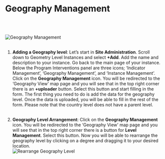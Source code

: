 #  Geography Management
<br><br>

![ Geography Management](../../img/geography-diagramflow.png "Geography Management") <br><br>


1.	**Adding a Geography level**: Let’s start in  **Site Administration**. Scroll down to Geometry Level Instances and select **+Add**. Add the name and description to your instance. Go back to the main page of your instance. Below the Program Interventions panel are three icons; ‘Indicator Management’, ‘Geography Management’, and ‘Instance Management’. 
	  	 Click on the **Geography Management** icon. You will be redirected to the ‘Geography View’ map page and you will see that in the top right corner there is an **+uploader** button. Select this button and start filling in the form. The first thing you need to do is add the data for the geography level. Once the data is uploaded, you will be able to fill in the rest of the form.  Please note that the country level does not have a parent level. <br><br>


2.	**Geography Level Arrangement**: 
	  	 Click on the **Geography Management** icon. You will be redirected to the ‘Geography View’ map page and you will see that in the top right corner there is a button
		 for **Level Management**. Select this button. Now you will be able to rearrange the geography level by clicking on a degree and dragging it to your desired location.
<br>![Rearrange Geography Level](../../img/geo-level.gif "Rearrange Geography Level")<br><br>
